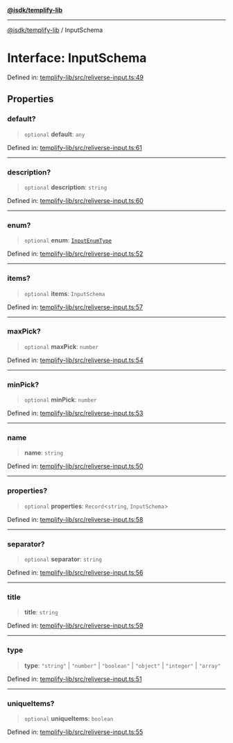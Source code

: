[**@isdk/templify-lib**](../README.md)

***

[@isdk/templify-lib](../globals.md) / InputSchema

# Interface: InputSchema

Defined in: [templify-lib/src/reliverse-input.ts:49](https://github.com/isdk/templify-lib.js/blob/c0f6004b17899f176242398987b532abb576e16b/src/reliverse-input.ts#L49)

## Properties

### default?

> `optional` **default**: `any`

Defined in: [templify-lib/src/reliverse-input.ts:61](https://github.com/isdk/templify-lib.js/blob/c0f6004b17899f176242398987b532abb576e16b/src/reliverse-input.ts#L61)

***

### description?

> `optional` **description**: `string`

Defined in: [templify-lib/src/reliverse-input.ts:60](https://github.com/isdk/templify-lib.js/blob/c0f6004b17899f176242398987b532abb576e16b/src/reliverse-input.ts#L60)

***

### enum?

> `optional` **enum**: [`InputEnumType`](../type-aliases/InputEnumType.md)

Defined in: [templify-lib/src/reliverse-input.ts:52](https://github.com/isdk/templify-lib.js/blob/c0f6004b17899f176242398987b532abb576e16b/src/reliverse-input.ts#L52)

***

### items?

> `optional` **items**: `InputSchema`

Defined in: [templify-lib/src/reliverse-input.ts:57](https://github.com/isdk/templify-lib.js/blob/c0f6004b17899f176242398987b532abb576e16b/src/reliverse-input.ts#L57)

***

### maxPick?

> `optional` **maxPick**: `number`

Defined in: [templify-lib/src/reliverse-input.ts:54](https://github.com/isdk/templify-lib.js/blob/c0f6004b17899f176242398987b532abb576e16b/src/reliverse-input.ts#L54)

***

### minPick?

> `optional` **minPick**: `number`

Defined in: [templify-lib/src/reliverse-input.ts:53](https://github.com/isdk/templify-lib.js/blob/c0f6004b17899f176242398987b532abb576e16b/src/reliverse-input.ts#L53)

***

### name

> **name**: `string`

Defined in: [templify-lib/src/reliverse-input.ts:50](https://github.com/isdk/templify-lib.js/blob/c0f6004b17899f176242398987b532abb576e16b/src/reliverse-input.ts#L50)

***

### properties?

> `optional` **properties**: `Record`\<`string`, `InputSchema`\>

Defined in: [templify-lib/src/reliverse-input.ts:58](https://github.com/isdk/templify-lib.js/blob/c0f6004b17899f176242398987b532abb576e16b/src/reliverse-input.ts#L58)

***

### separator?

> `optional` **separator**: `string`

Defined in: [templify-lib/src/reliverse-input.ts:56](https://github.com/isdk/templify-lib.js/blob/c0f6004b17899f176242398987b532abb576e16b/src/reliverse-input.ts#L56)

***

### title

> **title**: `string`

Defined in: [templify-lib/src/reliverse-input.ts:59](https://github.com/isdk/templify-lib.js/blob/c0f6004b17899f176242398987b532abb576e16b/src/reliverse-input.ts#L59)

***

### type

> **type**: `"string"` \| `"number"` \| `"boolean"` \| `"object"` \| `"integer"` \| `"array"`

Defined in: [templify-lib/src/reliverse-input.ts:51](https://github.com/isdk/templify-lib.js/blob/c0f6004b17899f176242398987b532abb576e16b/src/reliverse-input.ts#L51)

***

### uniqueItems?

> `optional` **uniqueItems**: `boolean`

Defined in: [templify-lib/src/reliverse-input.ts:55](https://github.com/isdk/templify-lib.js/blob/c0f6004b17899f176242398987b532abb576e16b/src/reliverse-input.ts#L55)
